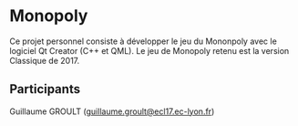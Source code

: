 # Monopoly

Ce projet personnel consiste à développer le jeu du Mononpoly avec le logiciel Qt Creator (C++ et QML). Le jeu de Monopoly retenu est la version Classique de 2017.

## Participants

Guillaume GROULT (guillaume.groult@ecl17.ec-lyon.fr)
